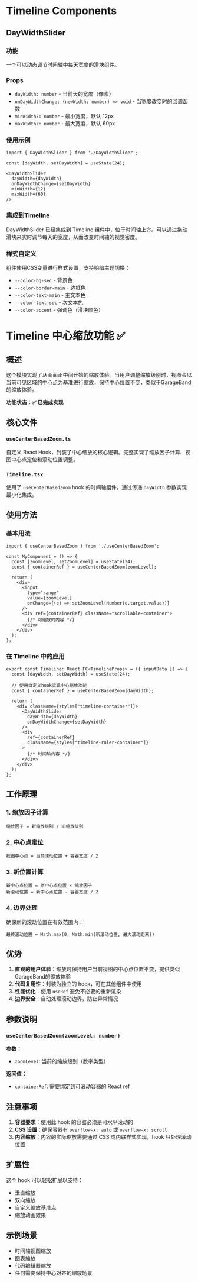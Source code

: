 # Timeline Components

## DayWidthSlider

### 功能
一个可以动态调节时间轴中每天宽度的滑块组件。

### Props
- `dayWidth: number` - 当前天的宽度（像素）
- `onDayWidthChange: (newWidth: number) => void` - 当宽度改变时的回调函数
- `minWidth?: number` - 最小宽度，默认 12px
- `maxWidth?: number` - 最大宽度，默认 60px

### 使用示例
```tsx
import { DayWidthSlider } from './DayWidthSlider';

const [dayWidth, setDayWidth] = useState(24);

<DayWidthSlider 
  dayWidth={dayWidth} 
  onDayWidthChange={setDayWidth}
  minWidth={12}
  maxWidth={60}
/>
```

### 集成到Timeline
DayWidthSlider 已经集成到 Timeline 组件中，位于时间轴上方。可以通过拖动滑块来实时调节每天的宽度，从而改变时间轴的视觉密度。

### 样式自定义
组件使用CSS变量进行样式设置，支持明暗主题切换：
- `--color-bg-sec` - 背景色
- `--color-border-main` - 边框色
- `--color-text-main` - 主文本色
- `--color-text-sec` - 次文本色
- `--color-accent` - 强调色（滑块颜色） 

# Timeline 中心缩放功能 ✅

## 概述

这个模块实现了从画面正中间开始的缩放体验。当用户调整缩放级别时，视图会以当前可见区域的中心点为基准进行缩放，保持中心位置不变，类似于GarageBand的缩放体验。

**功能状态：✅ 已完成实现**

## 核心文件

### `useCenterBasedZoom.ts`
自定义 React Hook，封装了中心缩放的核心逻辑。完整实现了缩放因子计算、视图中心点定位和滚动位置调整。

### `Timeline.tsx`
使用了 `useCenterBasedZoom` hook 的时间轴组件，通过传递 `dayWidth` 参数实现最小化集成。

## 使用方法

### 基本用法

```tsx
import { useCenterBasedZoom } from './useCenterBasedZoom';

const MyComponent = () => {
  const [zoomLevel, setZoomLevel] = useState(24);
  const { containerRef } = useCenterBasedZoom(zoomLevel);

  return (
    <div>
      <input 
        type="range" 
        value={zoomLevel} 
        onChange={(e) => setZoomLevel(Number(e.target.value))}
      />
      <div ref={containerRef} className="scrollable-container">
        {/* 可缩放的内容 */}
      </div>
    </div>
  );
};
```

### 在 Timeline 中的应用

```tsx
export const Timeline: React.FC<TimelineProps> = ({ inputData }) => {
  const [dayWidth, setDayWidth] = useState(24);
  
  // 使用自定义hook实现中心缩放功能
  const { containerRef } = useCenterBasedZoom(dayWidth);

  return (
    <div className={styles["timeline-container"]}>
      <DayWidthSlider 
        dayWidth={dayWidth} 
        onDayWidthChange={setDayWidth}
      />
      <div 
        ref={containerRef}
        className={styles["timeline-ruler-container"]}
      >
        {/* 时间轴内容 */}
      </div>
    </div>
  );
};
```

## 工作原理

### 1. 缩放因子计算
```
缩放因子 = 新缩放级别 / 旧缩放级别
```

### 2. 中心点定位
```
视图中心点 = 当前滚动位置 + 容器宽度 / 2
```

### 3. 新位置计算
```
新中心点位置 = 原中心点位置 × 缩放因子
新滚动位置 = 新中心点位置 - 容器宽度 / 2
```

### 4. 边界处理
确保新的滚动位置在有效范围内：
```
最终滚动位置 = Math.max(0, Math.min(新滚动位置, 最大滚动距离))
```

## 优势

1. **直观的用户体验**：缩放时保持用户当前视图的中心点位置不变，提供类似GarageBand的缩放体验
2. **代码复用性**：封装为独立的 hook，可在其他组件中使用
3. **性能优化**：使用 `useRef` 避免不必要的重新渲染
4. **边界安全**：自动处理滚动边界，防止异常情况

## 参数说明

### `useCenterBasedZoom(zoomLevel: number)`

**参数：**
- `zoomLevel`: 当前的缩放级别（数字类型）

**返回值：**
- `containerRef`: 需要绑定到可滚动容器的 React ref

## 注意事项

1. **容器要求**：使用此 hook 的容器必须是可水平滚动的
2. **CSS 设置**：确保容器有 `overflow-x: auto` 或 `overflow-x: scroll`
3. **内容缩放**：内容的实际缩放需要通过 CSS 或内联样式实现，hook 只处理滚动位置

## 扩展性

这个 hook 可以轻松扩展以支持：
- 垂直缩放
- 双向缩放
- 自定义缩放基准点
- 缩放动画效果

## 示例场景

- 时间轴视图缩放
- 图表缩放
- 代码编辑器缩放
- 任何需要保持中心对齐的缩放场景 